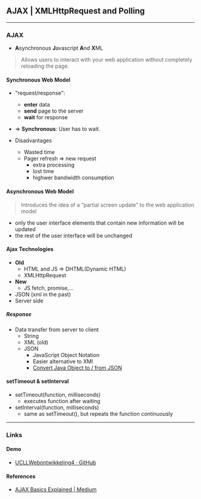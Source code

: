 ## AJAX | XMLHttpRequest and Polling
---

### AJAX

- **A**synchronous **J**avascript **A**nd **X**ML

> Allows users to interact with your web application without completely reloading the page.

#### Synchronous Web Model

- "request/response":
    - **enter** data
    - **send** page to the server
    - **wait** for response
- &rArr; **Synchronous**: User has to wait.

- Disadvantages
    - Wasted time
    - Pager refresh &rArr; new request
        - extra processing
        - lost time
        - highwer bandwidth consumption


#### Asynchronous Web Model

> Introduces the idea of a “partial screen update” to the web application model
- only the user interface elements that contain new information will be updated
- the rest of the user interface will be unchanged


#### Ajax Technologies

- **Old**
    - HTML and JS &rArr; DHTML(Dynamic HTML)
    - XMLHttpRequest
- **New**
    - JS fetch, promise,...
- JSON (xml in the past)
- Server side


##### Response

- Data transfer from server to client
    - String
    - XML (old)
    - JSON
        - JavaScript Object Notation
        - Easier alternative to XMl
        - [Convert Java Object to / from JSON](http://www.mkyong.com/java/jackson-2-convert-java-object-to-from-json/)


#### setTimeout & setInterval

- setTimeout(function, milliseconds)
    - executes function after waiting
- setInterval(function, milliseconds)
    - same as setTimeout(), but repeats the function continuously


---

### Links

#### Demo
- [UCLLWebontwikkeling4 · GitHub](https://github.com/UCLLWebontwikkeling4)
#### References
- [AJAX Basics Explained | Medium](https://medium.com/free-code-camp/ajax-basics-explained-by-working-at-a-fast-food-restaurant-88d95f5fcb7a)